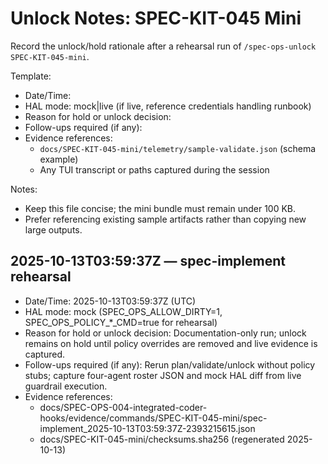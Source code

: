 # Unlock Notes: SPEC-KIT-045 Mini

Record the unlock/hold rationale after a rehearsal run of `/spec-ops-unlock SPEC-KIT-045-mini`.

Template:
- Date/Time: <UTC timestamp>
- HAL mode: mock|live (if live, reference credentials handling runbook)
- Reason for hold or unlock decision:
- Follow-ups required (if any):
- Evidence references:
  - `docs/SPEC-KIT-045-mini/telemetry/sample-validate.json` (schema example)
  - Any TUI transcript or paths captured during the session

Notes:
- Keep this file concise; the mini bundle must remain under 100 KB.
- Prefer referencing existing sample artifacts rather than copying new large outputs.

## 2025-10-13T03:59:37Z — spec-implement rehearsal

- Date/Time: 2025-10-13T03:59:37Z (UTC)
- HAL mode: mock (SPEC_OPS_ALLOW_DIRTY=1, SPEC_OPS_POLICY_*_CMD=true for rehearsal)
- Reason for hold or unlock decision: Documentation-only run; unlock remains on hold until policy overrides are removed and live evidence is captured.
- Follow-ups required (if any): Rerun plan/validate/unlock without policy stubs; capture four-agent roster JSON and mock HAL diff from live guardrail execution.
- Evidence references:
  - docs/SPEC-OPS-004-integrated-coder-hooks/evidence/commands/SPEC-KIT-045-mini/spec-implement_2025-10-13T03:59:37Z-2393215615.json
  - docs/SPEC-KIT-045-mini/checksums.sha256 (regenerated 2025-10-13)
